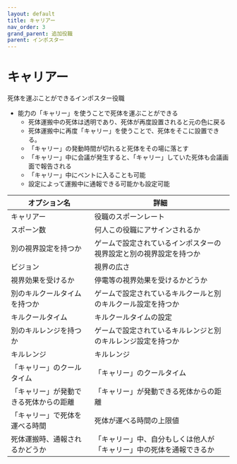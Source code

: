 ```yaml
---
layout: default
title: キャリアー
nav_order: 3
grand_parent: 追加役職
parent: インポスター
---
```


# キャリアー

死体を運ぶことができるインポスター役職
* 能力の「キャリー」を使うことで死体を運ぶことができる
   * 死体運搬中の死体は透明であり、死体が再度設置されると元の色に戻る
   * 死体運搬中に再度「キャリー」を使うことで、死体をそこに設置できる。
   * 「キャリー」の発動時間が切れると死体をその場に落とす
   * 「キャリー」中に会議が発生すると、「キャリー」していた死体も会議画面で報告される
   * 「キャリー」中にベントに入ることも可能
   * 設定によって運搬中に通報できる可能かも設定可能


|  オプション名 |  詳細  |
| ---- | ---- |
|  キャリアー  | 役職のスポーンレート |
|  スポーン数  | 何人この役職にアサインされるか |
|  別の視界設定を持つか  |  ゲームで設定されているインポスターの視界設定と別の視界設定を持つか  |
|  ビジョン  |  視界の広さ  |
|  視界効果を受けるか  |  停電等の視界効果を受けるかどうか  |
|  別のキルクールタイムを持つか  | ゲームで設定されているキルクールと別のキルクール設定を持つか |
|  キルクールタイム  |  キルクールタイムの設定  |
|  別のキルレンジを持つか  |  ゲームで設定されているキルレンジと別のキルレンジ設定を持つか  |
|  キルレンジ  |  キルレンジ  |
|  「キャリー」のクールタイム  |  「キャリー」のクールタイム  |
|  「キャリー」が発動できる死体からの距離  |  「キャリー」が発動できる死体からの距離  |
|  「キャリー」で死体を運べる時間  |  死体が運べる時間の上限値  |
|  死体運搬時、通報されるかどうか  |  「キャリー」中、自分もしくは他人が「キャリー」中の死体を通報できるか  |